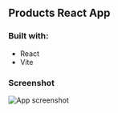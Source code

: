 ## Products React App

### Built with:

- React
- Vite

### Screenshot

![App screenshot](../../../../Downloads/wap-homepage-main/Screenshot%202025-05-07%20at%2021.35.04.png)

